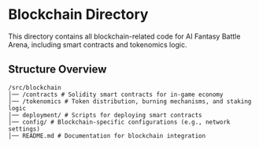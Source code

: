 # Blockchain Directory

This directory contains all blockchain-related code for AI Fantasy Battle Arena, including smart contracts and tokenomics logic.

## Structure Overview
```
/src/blockchain 
│── /contracts # Solidity smart contracts for in-game economy 
│── /tokenomics # Token distribution, burning mechanisms, and staking logic
│── deployment/ # Scripts for deploying smart contracts
│── config/ # Blockchain-specific configurations (e.g., network settings) 
│── README.md # Documentation for blockchain integration
```
